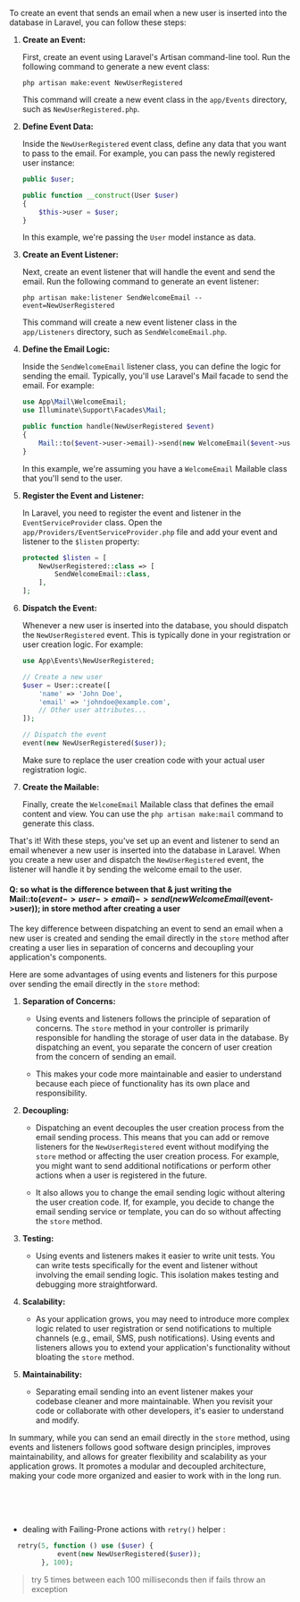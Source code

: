 To create an event that sends an email when a new user is inserted into the database in Laravel, you can follow these
steps:

1. **Create an Event:**

   First, create an event using Laravel's Artisan command-line tool. Run the following command to generate a new event
   class:

   ```
   php artisan make:event NewUserRegistered
   ```

   This command will create a new event class in the `app/Events` directory, such as `NewUserRegistered.php`.

2. **Define Event Data:**

   Inside the `NewUserRegistered` event class, define any data that you want to pass to the email. For example, you can
   pass the newly registered user instance:

   ```php
   public $user;

   public function __construct(User $user)
   {
       $this->user = $user;
   }
   ```

   In this example, we're passing the `User` model instance as data.

3. **Create an Event Listener:**

   Next, create an event listener that will handle the event and send the email. Run the following command to generate
   an event listener:

   ```
   php artisan make:listener SendWelcomeEmail --event=NewUserRegistered
   ```

   This command will create a new event listener class in the `app/Listeners` directory, such as `SendWelcomeEmail.php`.

4. **Define the Email Logic:**

   Inside the `SendWelcomeEmail` listener class, you can define the logic for sending the email. Typically, you'll use
   Laravel's Mail facade to send the email. For example:

   ```php
   use App\Mail\WelcomeEmail;
   use Illuminate\Support\Facades\Mail;

   public function handle(NewUserRegistered $event)
   {
       Mail::to($event->user->email)->send(new WelcomeEmail($event->user));
   }
   ```

   In this example, we're assuming you have a `WelcomeEmail` Mailable class that you'll send to the user.

5. **Register the Event and Listener:**

   In Laravel, you need to register the event and listener in the `EventServiceProvider` class. Open
   the `app/Providers/EventServiceProvider.php` file and add your event and listener to the `$listen` property:

   ```php
   protected $listen = [
       NewUserRegistered::class => [
           SendWelcomeEmail::class,
       ],
   ];
   ```

6. **Dispatch the Event:**

   Whenever a new user is inserted into the database, you should dispatch the `NewUserRegistered` event. This is
   typically done in your registration or user creation logic. For example:

   ```php
   use App\Events\NewUserRegistered;

   // Create a new user
   $user = User::create([
       'name' => 'John Doe',
       'email' => 'johndoe@example.com',
       // Other user attributes...
   ]);

   // Dispatch the event
   event(new NewUserRegistered($user));
   ```

   Make sure to replace the user creation code with your actual user registration logic.

7. **Create the Mailable:**

   Finally, create the `WelcomeEmail` Mailable class that defines the email content and view. You can use
   the `php artisan make:mail` command to generate this class.

That's it! With these steps, you've set up an event and listener to send an email whenever a new user is inserted into
the database in Laravel. When you create a new user and dispatch the `NewUserRegistered` event, the listener will handle
it by sending the welcome email to the user.

#### Q: so what is the difference between that & just writing the  Mail::to($event->user->email)->send(new WelcomeEmail($event->user)); in store method after creating a user

The key difference between dispatching an event to send an email when a new user is created and sending the email
directly in the `store` method after creating a user lies in separation of concerns and decoupling your application's
components.

Here are some advantages of using events and listeners for this purpose over sending the email directly in the `store`
method:

1. **Separation of Concerns:**

    - Using events and listeners follows the principle of separation of concerns. The `store` method in your controller
      is primarily responsible for handling the storage of user data in the database. By dispatching an event, you
      separate the concern of user creation from the concern of sending an email.

    - This makes your code more maintainable and easier to understand because each piece of functionality has its own
      place and responsibility.

2. **Decoupling:**

    - Dispatching an event decouples the user creation process from the email sending process. This means that you can
      add or remove listeners for the `NewUserRegistered` event without modifying the `store` method or affecting the
      user creation process. For example, you might want to send additional notifications or perform other actions when
      a user is registered in the future.

    - It also allows you to change the email sending logic without altering the user creation code. If, for example, you
      decide to change the email sending service or template, you can do so without affecting the `store` method.

3. **Testing:**

    - Using events and listeners makes it easier to write unit tests. You can write tests specifically for the event and
      listener without involving the email sending logic. This isolation makes testing and debugging more
      straightforward.

4. **Scalability:**

    - As your application grows, you may need to introduce more complex logic related to user registration or send
      notifications to multiple channels (e.g., email, SMS, push notifications). Using events and listeners allows you
      to extend your application's functionality without bloating the `store` method.

5. **Maintainability:**

    - Separating email sending into an event listener makes your codebase cleaner and more maintainable. When you
      revisit your code or collaborate with other developers, it's easier to understand and modify.

In summary, while you can send an email directly in the `store` method, using events and listeners follows good software
design principles, improves maintainability, and allows for greater flexibility and scalability as your application
grows. It promotes a modular and decoupled architecture, making your code more organized and easier to work with in the
long run.

<br>
<br>
<br>

- dealing with Failing-Prone actions with `retry()` helper :

````php
  retry(5, function () use ($user) {
            event(new NewUserRegistered($user));
        }, 100);
````

> try 5 times between each 100 milliseconds then if fails throw an exception
